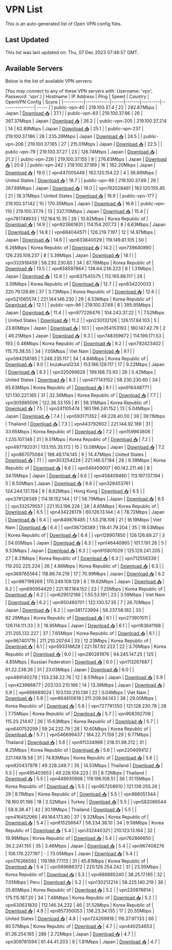 # VPN List

This is an auto-generated list of Open VPN config files.

## Last Updated

This list was last updated on: Thu, 07 Dec 2023 07:46:57 GMT.

## Available Servers

Below is the list of available VPN servers:

(You may connect to any of these VPN servers with: Username: 'vpn', Password: 'vpn'.)
| Hostname | IP Address | Ping | Speed | Country | OpenVPN Config | Score |
|----------|------------|------|-------|---------|----------------| ----- |
| public-vpn-40 | 219.100.37.4 | 22 | 292.87Mbps | Japan | [Download 📥](./configs/server_0_JP.ovpn) | 27.1 |
| public-vpn-83 | 219.100.37.66 | 26 | 367.37Mbps | Japan | [Download 📥](./configs/server_1_JP.ovpn) | 26.2 |
| public-vpn-205 | 219.100.37.214 | 14 | 62.89Mbps | Japan | [Download 📥](./configs/server_2_JP.ovpn) | 25.1 |
| public-vpn-237 | 219.100.37.186 | 28 | 235.26Mbps | Japan | [Download 📥](./configs/server_3_JP.ovpn) | 24.5 |
| public-vpn-206 | 219.100.37.165 | 27 | 215.01Mbps | Japan | [Download 📥](./configs/server_4_JP.ovpn) | 22.5 |
| public-vpn-79 | 219.100.37.27 | 23 | 126.74Mbps | Japan | [Download 📥](./configs/server_5_JP.ovpn) | 21.2 |
| public-vpn-226 | 219.100.37.155 | 8 | 276.63Mbps | Japan | [Download 📥](./configs/server_6_JP.ovpn) | 20.8 |
| public-vpn-242 | 219.100.37.189 | 16 | 182.20Mbps | Japan | [Download 📥](./configs/server_7_JP.ovpn) | 19.0 |
| vpn447005449 | 162.120.154.22 | 4 | 36.86Mbps | United States | [Download 📥](./configs/server_8_US.ovpn) | 18.7 |
| public-vpn-86 | 219.100.37.69 | 26 | 267.88Mbps | Japan | [Download 📥](./configs/server_9_JP.ovpn) | 18.0 |
| vpn782028461 | 162.120.155.45 | 21 | 18.37Mbps | United States | [Download 📥](./configs/server_10_US.ovpn) | 16.9 |
| public-vpn-177 | 219.100.37.142 | 10 | 170.35Mbps | Japan | [Download 📥](./configs/server_11_JP.ovpn) | 16.6 |
| public-vpn-110 | 219.100.37.74 | 13 | 337.70Mbps | Japan | [Download 📥](./configs/server_12_JP.ovpn) | 15.4 |
| vpn781748633 | 112.164.15.35 | 28 | 10.82Mbps | Korea Republic of | [Download 📥](./configs/server_13_KR.ovpn) | 14.9 |
| vpn923661831 | 114.154.207.73 | 8 | 6.63Mbps | Japan | [Download 📥](./configs/server_14_JP.ovpn) | 14.8 |
| vpn684044571 | 126.219.7.197 | 12 | 14.97Mbps | Japan | [Download 📥](./configs/server_15_JP.ovpn) | 14.6 |
| vpn633840029 | 119.149.81.105 | 50 | 6.26Mbps | Korea Republic of | [Download 📥](./configs/server_16_KR.ovpn) | 14.2 |
| vpn739640890 | 126.235.108.237 | 8 | 5.39Mbps | Japan | [Download 📥](./configs/server_17_JP.ovpn) | 14.1 |
| vpn332918459 | 58.230.230.60 | 34 | 87.78Mbps | Korea Republic of | [Download 📥](./configs/server_18_KR.ovpn) | 13.5 |
| vpn658597864 | 138.64.236.223 | 8 | 1.31Mbps | Japan | [Download 📥](./configs/server_19_JP.ovpn) | 12.8 |
| vpn637545575 | 112.165.86.117 | 28 | 3.39Mbps | Korea Republic of | [Download 📥](./configs/server_20_KR.ovpn) | 12.7 |
| vpn834220033 | 220.79.128.86 | 37 | 3.73Mbps | Korea Republic of | [Download 📥](./configs/server_21_KR.ovpn) | 12.6 |
| vpn521065574 | 221.144.146.230 | 29 | 6.53Mbps | Korea Republic of | [Download 📥](./configs/server_22_KR.ovpn) | 12.1 |
| public-vpn-96 | 219.100.37.68 | 8 | 385.95Mbps | Japan | [Download 📥](./configs/server_23_JP.ovpn) | 11.4 |
| vpn977226476 | 104.243.37.22 | 1 | 7.52Mbps | United States | [Download 📥](./configs/server_24_US.ovpn) | 11.2 |
| vpn230132126 | 126.117.84.103 | 5 | 23.80Mbps | Japan | [Download 📥](./configs/server_25_JP.ovpn) | 10.1 |
| vpn354153193 | 180.147.42.79 | 2 | 46.21Mbps | Japan | [Download 📥](./configs/server_26_JP.ovpn) | 9.3 |
| vpn748359672 | 114.199.171.53 | 193 | 0.48Mbps | Korea Republic of | [Download 📥](./configs/server_27_KR.ovpn) | 9.2 |
| vpn792423402 | 115.75.38.55 | 34 | 7.05Mbps | Viet Nam | [Download 📥](./configs/server_28_VN.ovpn) | 9.1 |
| vpn594258185 | 1.248.235.117 | 34 | 4.84Mbps | Korea Republic of | [Download 📥](./configs/server_29_KR.ovpn) | 9.0 |
| kozakura1234 | 153.166.128.117 | 17 | 9.22Mbps | Japan | [Download 📥](./configs/server_30_JP.ovpn) | 8.3 |
| vpn325099628 | 199.168.73.93 | 26 | 0.42Mbps | United States | [Download 📥](./configs/server_31_US.ovpn) | 8.3 |
| vpn477143152 | 58.230.230.60 | 34 | 65.63Mbps | Korea Republic of | [Download 📥](./configs/server_32_KR.ovpn) | 8.1 |
| vpn916448771 | 121.130.221.165 | 31 | 32.36Mbps | Korea Republic of | [Download 📥](./configs/server_33_KR.ovpn) | 7.7 |
| vpn305985006 | 122.36.33.155 | 81 | 56.31Mbps | Korea Republic of | [Download 📥](./configs/server_34_KR.ovpn) | 7.5 |
| vpn241105474 | 180.198.241.152 | 13 | 5.04Mbps | Japan | [Download 📥](./configs/server_35_JP.ovpn) | 7.4 |
| vpn593171352 | 49.228.40.50 | 39 | 39.11Mbps | Thailand | [Download 📥](./configs/server_36_TH.ovpn) | 7.3 |
| vpn443792602 | 221.144.92.189 | 31 | 33.65Mbps | Korea Republic of | [Download 📥](./configs/server_37_KR.ovpn) | 7.2 |
| vpn159963806 | 1.235.107.148 | 31 | 9.51Mbps | Korea Republic of | [Download 📥](./configs/server_38_KR.ovpn) | 7.2 |
| vpn497792031 | 133.155.35.172 | 15 | 13.08Mbps | Japan | [Download 📥](./configs/server_39_JP.ovpn) | 7.2 |
| vpn867075084 | 198.46.174.145 | 9 | 14.47Mbps | United States | [Download 📥](./configs/server_40_US.ovpn) | 7.1 |
| vpn303254224 | 221.146.57.184 | 28 | 9.39Mbps | Korea Republic of | [Download 📥](./configs/server_41_KR.ovpn) | 6.6 |
| vpn546459007 | 60.142.211.46 | 8 | 34.15Mbps | Japan | [Download 📥](./configs/server_42_JP.ovpn) | 6.6 |
| vpn458409460 | 113.197.137.194 | 5 | 8.50Mbps | Japan | [Download 📥](./configs/server_43_JP.ovpn) | 6.6 |
| vpn328453761 | 124.244.131.154 | 9 | 8.62Mbps | Hong Kong | [Download 📥](./configs/server_44_HK.ovpn) | 6.5 |
| vpn378128349 | 114.18.152.144 | 17 | 56.79Mbps | Japan | [Download 📥](./configs/server_45_JP.ovpn) | 6.5 |
| vpn332579557 | 221.153.196.226 | 28 | 8.65Mbps | Korea Republic of | [Download 📥](./configs/server_46_KR.ovpn) | 6.5 |
| vpn434226179 | 60.126.13.144 | 4 | 78.72Mbps | Japan | [Download 📥](./configs/server_47_JP.ovpn) | 6.4 |
| vpn849876485 | 1.53.218.108 | 21 | 16.19Mbps | Viet Nam | [Download 📥](./configs/server_48_VN.ovpn) | 6.4 |
| vpn136728389 | 118.41.79.204 | 35 | 19.53Mbps | Korea Republic of | [Download 📥](./configs/server_49_KR.ovpn) | 6.4 |
| vpn128907850 | 126.126.89.27 | 3 | 54.00Mbps | Japan | [Download 📥](./configs/server_50_JP.ovpn) | 6.3 |
| vpn146440865 | 101.1.191.26 | 5 | 9.53Mbps | Japan | [Download 📥](./configs/server_51_JP.ovpn) | 6.3 |
| vpn915801029 | 125.129.241.205 | 27 | 8.31Mbps | Korea Republic of | [Download 📥](./configs/server_52_KR.ovpn) | 6.3 |
| vpn712556339 | 119.202.225.224 | 26 | 4.86Mbps | Korea Republic of | [Download 📥](./configs/server_53_KR.ovpn) | 6.3 |
| vpn369765564 | 118.86.74.219 | 17 | 70.99Mbps | Japan | [Download 📥](./configs/server_54_JP.ovpn) | 6.2 |
| vpn987199269 | 170.249.109.129 | 6 | 19.62Mbps | Japan | [Download 📥](./configs/server_55_JP.ovpn) | 6.2 |
| vpn690954420 | 221.167.164.152 | 23 | 7.25Mbps | Korea Republic of | [Download 📥](./configs/server_56_KR.ovpn) | 6.2 |
| vpn629512188 | 1.55.53.191 | 23 | 3.59Mbps | Viet Nam | [Download 📥](./configs/server_57_VN.ovpn) | 6.2 |
| vpn950480701 | 122.130.57.35 | 7 | 26.70Mbps | Japan | [Download 📥](./configs/server_58_JP.ovpn) | 6.2 |
| vpn381723994 | 58.237.56.182 | 33 | 82.29Mbps | Korea Republic of | [Download 📥](./configs/server_59_KR.ovpn) | 6.1 |
| vpn273901511 | 126.114.111.33 | 3 | 18.95Mbps | Japan | [Download 📥](./configs/server_60_JP.ovpn) | 6.1 |
| vpn183841168 | 211.205.132.227 | 37 | 7.65Mbps | Korea Republic of | [Download 📥](./configs/server_61_KR.ovpn) | 6.1 |
| vpn967401715 | 211.210.207.64 | 33 | 12.23Mbps | Korea Republic of | [Download 📥](./configs/server_62_KR.ovpn) | 6.1 |
| vpn593318828 | 221.167.92.222 | 22 | 3.76Mbps | Korea Republic of | [Download 📥](./configs/server_63_KR.ovpn) | 6.0 |
| vpn280261976 | 94.245.147.25 | 125 | 4.85Mbps | Russian Federation | [Download 📥](./configs/server_64_RU.ovpn) | 6.0 |
| vpn113267687 | 61.22.238.26 | 31 | 23.03Mbps | Japan | [Download 📥](./configs/server_65_JP.ovpn) | 6.0 |
| vpn489140278 | 133.238.22.76 | 12 | 8.51Mbps | Japan | [Download 📥](./configs/server_66_JP.ovpn) | 5.9 |
| vpn423986877 | 203.133.210.166 | 14 | 13.39Mbps | Japan | [Download 📥](./configs/server_67_JP.ovpn) | 5.9 |
| vpn666689024 | 103.130.210.136 | 22 | 0.04Mbps | Viet Nam | [Download 📥](./configs/server_68_VN.ovpn) | 5.9 |
| vpn864810618 | 211.209.94.143 | 38 | 29.00Mbps | Korea Republic of | [Download 📥](./configs/server_69_KR.ovpn) | 5.8 |
| vpn727791350 | 121.128.230.78 | 28 | 7.75Mbps | Korea Republic of | [Download 📥](./configs/server_70_KR.ovpn) | 5.7 |
| vpn908392709 | 115.20.214.67 | 26 | 15.63Mbps | Korea Republic of | [Download 📥](./configs/server_71_KR.ovpn) | 5.7 |
| vpn640753299 | 59.24.232.79 | 28 | 10.60Mbps | Korea Republic of | [Download 📥](./configs/server_72_KR.ovpn) | 5.7 |
| vpn546699437 | 184.22.71.159 | 29 | 9.77Mbps | Thailand | [Download 📥](./configs/server_73_TH.ovpn) | 5.6 |
| vpn911334986 | 218.51.98.212 | 31 | 8.25Mbps | Korea Republic of | [Download 📥](./configs/server_74_KR.ovpn) | 5.6 |
| vpn220409412 | 221.149.18.58 | 31 | 74.83Mbps | Korea Republic of | [Download 📥](./configs/server_75_KR.ovpn) | 5.6 |
| vpn920437978 | 49.228.249.7 | 35 | 14.53Mbps | Thailand | [Download 📥](./configs/server_76_TH.ovpn) | 5.5 |
| vpn495403653 | 49.228.104.223 | 31 | 8.72Mbps | Thailand | [Download 📥](./configs/server_77_TH.ovpn) | 5.5 |
| vpn449930668 | 119.196.108.51 | 36 | 31.15Mbps | Korea Republic of | [Download 📥](./configs/server_78_KR.ovpn) | 5.5 |
| vpn957208910 | 121.139.255.26 | 29 | 8.11Mbps | Korea Republic of | [Download 📥](./configs/server_79_KR.ovpn) | 5.5 |
| vpn988051344 | 78.160.91.196 | 18 | 2.52Mbps | Turkey | [Download 📥](./configs/server_80_TR.ovpn) | 5.5 |
| vpn582086544 | 58.9.38.47 | 42 | 30.19Mbps | Thailand | [Download 📥](./configs/server_81_TH.ovpn) | 5.5 |
| vpn416452066 | 49.164.173.80 | 37 | 9.32Mbps | Korea Republic of | [Download 📥](./configs/server_82_KR.ovpn) | 5.4 |
| vpn815256647 | 58.234.38.10 | 34 | 9.58Mbps | Korea Republic of | [Download 📥](./configs/server_83_KR.ovpn) | 5.4 |
| vpn332440321 | 210.123.13.164 | 32 | 19.98Mbps | Korea Republic of | [Download 📥](./configs/server_84_KR.ovpn) | 5.4 |
| vpn762866650 | 36.2.241.155 | 35 | 3.46Mbps | Japan | [Download 📥](./configs/server_85_JP.ovpn) | 5.4 |
| vpn967408276 | 106.176.227.197 | - | 73.05Mbps | Japan | [Download 📥](./configs/server_86_JP.ovpn) | 5.4 |
| vpn176266592 | 119.199.77.113 | 31 | 45.81Mbps | Korea Republic of | [Download 📥](./configs/server_87_KR.ovpn) | 5.4 |
| vpn569686372 | 220.126.254.242 | 31 | 23.95Mbps | Korea Republic of | [Download 📥](./configs/server_88_KR.ovpn) | 5.3 |
| vpn886885240 | 38.25.17.195 | 32 | 7.05Mbps | Peru | [Download 📥](./configs/server_89_PE.ovpn) | 5.2 |
| vpn130212214 | 58.225.140.219 | 38 | 25.80Mbps | Korea Republic of | [Download 📥](./configs/server_90_KR.ovpn) | 5.2 |
| vpn220876614 | 175.115.187.20 | 34 | 7.48Mbps | Korea Republic of | [Download 📥](./configs/server_91_KR.ovpn) | 5.2 |
| vpn630631830 | 112.146.34.232 | 46 | 31.52Mbps | Korea Republic of | [Download 📥](./configs/server_92_KR.ovpn) | 4.9 |
| vpn857350053 | 136.23.34.135 | 17 | 20.55Mbps | United States | [Download 📥](./configs/server_93_US.ovpn) | 4.8 |
| vpn724269918 | 116.37.97.133 | 66 | 80.57Mbps | Korea Republic of | [Download 📥](./configs/server_94_KR.ovpn) | 4.7 |
| vpn440254653 | 61.26.254.165 | 286 | 2.72Mbps | Japan | [Download 📥](./configs/server_95_JP.ovpn) | 4.7 |
| vpn309781594 | 61.44.41.203 | 9 | 1.81Mbps | Japan | [Download 📥](./configs/server_96_JP.ovpn) | 4.7 |
